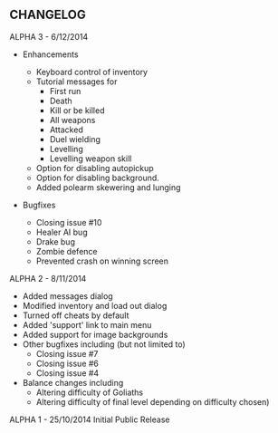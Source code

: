 CHANGELOG
--------------------------------------------------------------------------------
ALPHA 3 - 6/12/2014
- Enhancements
	- Keyboard control of inventory
	- Tutorial messages for
		- First run
		- Death
		- Kill or be killed
		- All weapons
		- Attacked
		- Duel wielding
		- Levelling
		- Levelling weapon skill
	- Option for disabling autopickup
	- Option for disabling background.
	- Added polearm skewering and lunging
	
- Bugfixes
	- Closing issue #10
	- Healer AI bug
	- Drake bug
	- Zombie defence
	- Prevented crash on winning screen

ALPHA 2 - 8/11/2014
- Added messages dialog
- Modified inventory and load out dialog
- Turned off cheats by default
- Added 'support' link to main menu
- Added support for image backgrounds
- Other bugfixes including (but not limited to)
	- Closing issue #7
	- Closing issue #6
	- Closing issue #4	
- Balance changes including
	- Altering difficulty of Goliaths
	- Altering difficulty of final level depending on difficulty chosen)

ALPHA 1 - 25/10/2014
Initial Public Release

